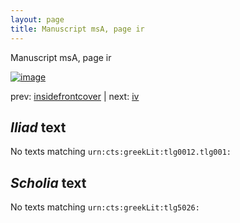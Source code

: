 ```yaml
---
layout: page
title: Manuscript msA, page ir
---
```


Manuscript msA, page ir

[![image](http://www.homermultitext.org/iipsrv?OBJ=IIP,1.0&FIF=/project/homer/pyramidal/deepzoom/hmt/vaimg/2017a/VAMSFolio_i_rectoN_0001.tif&WID=100&CVT=JPEG)](http://www.homermultitext.org/ict2/?urn=urn:cite2:hmt:vaimg.2017a:VAMSFolio_i_rectoN_0001)

prev:  [insidefrontcover](../insidefrontcover/) | next:  [iv](../iv/)

## *Iliad* text

No texts matching `urn:cts:greekLit:tlg0012.tlg001:`

## *Scholia* text

No texts matching `urn:cts:greekLit:tlg5026:`